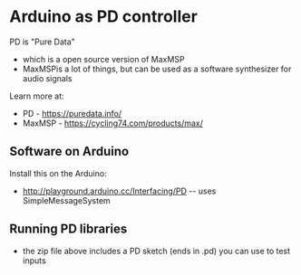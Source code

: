 Arduino as PD controller
========================

PD is "Pure Data" 
- which is a open source version of MaxMSP
- MaxMSPis a lot of things, but can be used as a software synthesizer for audio signals

Learn more at:
- PD - https://puredata.info/
- MaxMSP - https://cycling74.com/products/max/

Software on Arduino
-------------------
Install this on the Arduino:
- http://playground.arduino.cc/Interfacing/PD
-- uses SimpleMessageSystem

Running PD libraries
--------------------

- the zip file above includes a PD sketch (ends in .pd) you can use to test inputs
